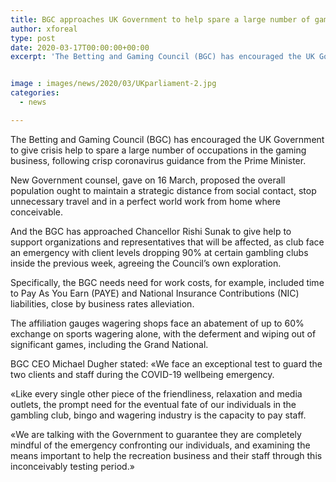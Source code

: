 ```yaml
---
title: BGC approaches UK Government to help spare a large number of gaming industry jobs
author: xforeal 
type: post
date: 2020-03-17T00:00:00+00:00
excerpt: 'The Betting and Gaming Council (BGC) has encouraged the UK Government to give crisis help to spare a huge number of employments in the gaming business, following crisp coronavirus counsel from the Prime Minister '


image : images/news/2020/03/UKparliament-2.jpg
categories:
  - news

---
```

The Betting and Gaming Council (BGC) has encouraged the UK Government to give crisis help to spare a large number of occupations in the gaming business, following crisp coronavirus guidance from the Prime Minister. 

New Government counsel, gave on 16 March, proposed the overall population ought to maintain a strategic distance from social contact, stop unnecessary travel and in a perfect world work from home where conceivable. 

And the BGC has approached Chancellor Rishi Sunak to give help to support organizations and representatives that will be affected, as club face an emergency with client levels dropping 90&percnt; at certain gambling clubs inside the previous week, agreeing the Council&#8217;s own exploration. 

Specifically, the BGC needs need for work costs, for example, included time to Pay As You Earn (PAYE) and National Insurance Contributions (NIC) liabilities, close by business rates alleviation. 

The affiliation gauges wagering shops face an abatement of up to 60&percnt; exchange on sports wagering alone, with the deferment and wiping out of significant games, including the Grand National. 

BGC CEO Michael Dugher stated: &#171;We face an exceptional test to guard the two clients and staff during the COVID-19 wellbeing emergency. 

&#171;Like every single other piece of the friendliness, relaxation and media outlets, the prompt need for the eventual fate of our individuals in the gambling club, bingo and wagering industry is the capacity to pay staff. 

&#171;We are talking with the Government to guarantee they are completely mindful of the emergency confronting our individuals, and examining the means important to help the recreation business and their staff through this inconceivably testing period.&#187;
